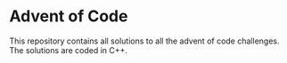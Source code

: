 # Advent of Code

This repository contains all solutions to all the advent of code challenges.
The solutions are coded in C++.